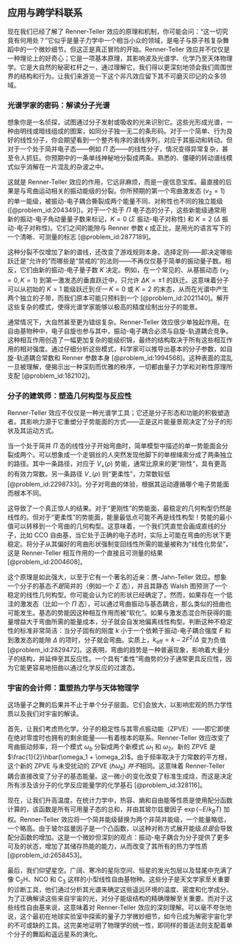 ## 应用与跨学科联系

现在我们已经了解了 Renner-Teller 效应的原理和机制，你可能会问：“这一切究竟有何用处？”它似乎是量子力学中一个相当小众的领域，是电子与原子核复杂舞蹈中的一个微妙细节。但这正是真正冒险的开始。Renner-Teller 效应并不仅仅是一种理论上的好奇心；它是一项基本原理，其影响波及光谱学、化学乃至天体物理学。它是大自然的秘密杠杆之一，通过理解它，我们得以更深刻地领会我们周围世界的结构和行为。让我们来游览一下这个非凡效应留下其不可磨灭印记的众多领域。

### 光谱学家的密码：解读分子光谱

想象你是一名侦探，试图通过分子发射或吸收的光来识别它。这些光形成光谱，一种由明线或暗线组成的图案，如同分子独一无二的条形码。对于一个简单、行为良好的线性分子，你会期望看到一个整齐有序的谱线序列，对应于其振动和转动。但对于一个处于简并电子态——例如 $\Pi$ 态——的线性分子，情况变得异常复杂，甚至令人抓狂。你预期中的一条单线神秘地分裂成两条。熟悉的、僵硬的转动谱线模式似乎消解在一片混乱的杂波之中。

这就是 Renner-Teller 效应的作用，它远非麻烦，而是一座信息宝库。最直接的后果是与弯曲运动相关的振动能级的分裂。你所预期的第一个弯曲激发态 ($v_2=1$) 的单一能级，被振动-电子耦合撕裂成两个能量不同、对称性也不同的独立能级 ([@problem_id:204349])。对于一个处于 $\Pi$ 电子态的分子，这些新能级通常用新的振动-电子角动量量子数来标记，$K=0$ ($\Sigma$ 振动-电子对称性) 和 $K=2$ ($\Delta$ 振动-电子对称性)。它们之间的能隙与 Renner 参数 $\epsilon$ 成正比，是用光的语言写下的一个清晰、可测量的标志 [@problem_id:2877189]。

这种分裂不仅增加了新的谱线，还改变了游戏规则本身。选择定则——即决定哪些跃迁是“允许的”而哪些是“禁戒的”的法则——不再仅仅基于简单的振动量子数。相反，它们由新的振动-电子量子数 $K$ 决定。例如，在一个常见的、从基振动态 ($v_2=0, K=1$) 到第一激发态的垂直跃迁中，只允许 $\Delta K = \pm 1$ 的跃迁。这意味着分子可以从初始的 $K=1$ 能级跃迁到*任一* $K=0$ 或 $K=2$ 的末态，从而在光谱中产生两个独立的子带，而我们原本可能只预料到一个 [@problem_id:2021140]。解开这些复杂的模式，使得光谱学家能够以极高的精度绘制出分子的能景。

通常情况下，大自然甚至更为错综复杂。Renner-Teller 效应很少单独起作用。在自由基物种中，电子自旋也参与其中，振动-电子耦合必须与自旋-轨道耦合竞争。这种相互作用创造了一幅更加复杂的能级织锦，最终的结构取决于所有这些相互作用的相对强度。通过仔细分析这些模式，科学家可以推导出基本的分子参数，如自旋-轨道耦合常数和 Renner 参数本身 [@problem_id:1994568]。这种表面的混乱一旦被理解，便揭示出一种深刻而优雅的秩序，一切都由量子力学和对称性原理所支配 [@problem_id:182102]。

### 分子的建筑师：塑造几何构型与反应性

Renner-Teller 效应不仅仅是一种光谱学工具；它还是分子形态和功能的积极塑造者。其影响力源于它重塑分子势能面的方式——正是这片能量景观决定了分子的形状及其运动方式。

当一个处于简并 $\Pi$ 态的线性分子开始弯曲时，简单模型中描述的单一势能面会分裂成两个。可以想象成一个走钢丝的人突然发现他脚下的单根绳索分成了两条独立的路径。其中一条路径，对应于 $V_+(\rho)$ 势能，通常比原来的更“刚性”，具有更高的有效力常数。另一条路径 $V_-(\rho)$ 则“更柔性”，力常数较低 [@problem_id:2298733]。分子对弯曲的体验，根据其运动遵循哪个电子势能面而根本不同。

这导致了一个真正惊人的结果。对于“更刚性”的势能面，最稳定的几何构型仍然是线性的。但对于“更柔性”的势能面，能量最低点可能不再是线性构型！势能的最小值可以转移到一个弯曲的几何构型。这意味着，一个我们凭直觉会画成直线的分子，比如 CCO 自由基，当它处于正确的电子态时，实际上可能在弯曲的形状下更稳定。将分子从其偏好的弯曲形状强制变回线性所需的能量被称为“线性化势垒”，这是 Renner-Teller 相互作用的一个直接且可测量的结果 [@problem_id:2004608]。

这个原理是如此强大，以至于它有一个著名的近亲：赝-Jahn-Teller 效应。想象一个分子的基态*不是*简并的（例如一个 $\Sigma$ 态），并且其静态 Walsh 图预测了一个稳定的线性几何构型。你可能会认为它的形状已经确定了。然而，如果存在一个低洼的激发态（比如一个 $\Pi$ 态），可以通过弯曲振动与基态耦合，那么类似的扭曲也可能发生。基态的势能因这种相互作用而被“软化”。如果与激发态混合所获得的能量增益大于弯曲所需的能量成本，分子就会自发地偏离线性构型。判断这种不稳定性的标准非常简洁：当分子固有的刚度 $k$ 小于一个依赖于振动-电子耦合强度 $F$ 和到激发态的能隙 $\Delta$ 的项时，分子就会弯曲。实质上，$k_{\mathrm{eff}} = k - 2 F^2/\Delta$ 变为负值 [@problem_id:2829472]。这表明，弯曲的趋势是一种普遍现象，影响着大量分子的结构，并延伸至其反应性。一个具有“柔性”弯曲势的分子通常更具反应性，因为它能更容易地扭曲以通过化学反应的过渡态。

### 宇宙的会计师：重塑热力学与天体物理学

这场量子之舞的后果并不止于单个分子层面。它们会放大，以影响宏观的热力学性质以及我们对宇宙的解读。

首先，让我们考虑热化学。分子的稳定性与其零点振动能（ZPVE）——即它即使在绝对零度时也拥有的剩余能量——有着根本的联系。Renner-Teller 效应改变了弯曲振动频率，将一个模式 $\omega_b$ 分裂成两个新模式 $\omega_1$ 和 $\omega_2$。新的 ZPVE 是 $\frac{1}{2}\hbar(\omega_1 + \omega_2)$。由于频率取决于力常数的平方根，这个新的 ZPVE 与未受扰动的 ZPVE ($\hbar\omega_b$) *并不*相同。这意味着 Renner-Teller 耦合直接改变了分子的基态能量。这一微小的变化改变了标准生成焓，而这是决定所有涉及该分子的化学反应能量学的化学基石 [@problem_id:328116]。

现在，让我们升高温度。在统计力学中，热容、熵和自由能等性质是使用配分函数计算的，该函数是所有可用量子态的总和，并由其玻尔兹曼因子 $\exp(-E/k_B T)$ 加权。Renner-Teller 效应将一个简并能级替换为两个非简并能级，一个能量略低，一个略高。由于玻尔兹曼因子是一个凸函数，以这种对称方式展开能级*总是*会导致配分函数的增加。这是一个微妙但深刻的观点：振动-电子耦合为分子提供了更多可及的状态，增加了其储存热能的能力，从而改变了其所有的热力学性质 [@problem_id:2658453]。

最后，我们仰望星空。广阔、寒冷的星际空间、恒星的发光包层以及彗尾中充满了像 C$_2$H、NCO 和 C$_3$ 这样的小型线性自由基物种。这些分子是天文学家至关重要的诊断工具，他们通过分析其光谱来确定这些遥远环境的温度、密度和化学成分。为了正确解读这些来自宇宙的光，对分子能级结构的精确理解至关重要。而对于这些线性自由基来说，这意味着对 Renner-Teller 效应的深刻理解。可以毫不夸张地说，这个最初在地球实验室中探索的量子力学微妙细节，如今已成为解密宇宙化学的不可或缺的工具。这完美地证明了物理学的统一性，即同样的普适法则支配着单个分子的舞蹈和遥远星系的演化。